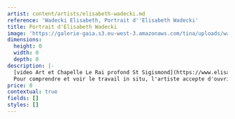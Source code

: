 ```yaml
---
artist: content/artists/elisabeth-wadecki.md
reference: 'Wadecki Elisabeth, Portrait d''Elisabeth Wadecki'
title: Portrait d'Elisabeth Wadecki
image: 'https://galerie-gaia.s3.eu-west-3.amazonaws.com/tina/uploads/wadecki-elisabeth/galerie gaia-elisabeth wadecki portrait.JPG'
dimensions:
  height: 0
  width: 0
  depth: 0
description: |-
  [video Art et Chapelle Le Rai profond St Sigismond](https://www.elisabeth-wadecki.com/video "galerie gaia - elisabeth wadecki video art et chapelle")  
  Pour comprendre et voir le travail in situ, l'artiste accepte d'ouvrir son atelier sur rendez-vous. Contactez-moi pour organiser une visite privée au 02-40-48-14-91 (max 6 personnes)
price: 0
contextual: true
fields: []
styles: []
---
```


